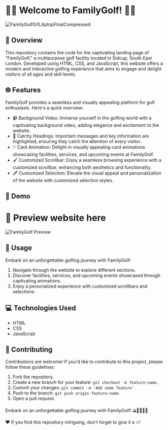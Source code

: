 # 🏌️‍♂️ Welcome to FamilyGolf! 🏌️‍♀️

![FamilyGulfGifLAptopFinalCompressed](https://github.com/AnujaBhise/FamilyGolf/assets/96904529/f11c968b-e3c7-4ad7-8d72-0bb743cd8de1)


## 📜 Overview

This repository contains the code for the captivating landing page of "FamilyGolf," a multipurpose golf facility located in Sidcup, South East London. Developed using HTML, CSS, and JavaScript, this website offers a modern and interactive golfing experience that aims to engage and delight visitors of all ages and skill levels.


## 🌐 Features

FamilyGolf provides a seamless and visually appealing platform for golf enthusiasts. Here's a quick overview:
<br>
<ul>
  <li>📹 Background Video: Immerse yourself in the golfing world with a captivating background video, adding elegance and excitement to the website.</li>
  <li>🎯 Catchy Headings: Important messages and key information are highlighted, ensuring they catch the attention of every visitor.</li>
  <li>🃏 Card Animation: Delight in visually appealing card animations showcasing facilities, services, and upcoming events at FamilyGolf.</li>
  <li>🖌️ Customized Scrollbar: Enjoy a seamless browsing experience with a customized scrollbar, enhancing both aesthetics and functionality.</li>
  <li>🖍️ Customized Selection: Elevate the visual appeal and personalization of the website with customized selection styles.</li>
</ul>

## 📸 Demo
# 👀 Preview website here
![FamilyGolf Preview](https://github.com/LearnerAnuja/FamilyGolf/assets/96904529/79e6bc49-993d-4d35-b734-9a29fb0d5f07)


## 🚀 Usage

Embark on an unforgettable golfing journey with FamilyGolf:

1. Navigate through the website to explore different sections.
2. Discover facilities, services, and upcoming events showcased through captivating animations.
3. Enjoy a personalized experience with customized scrollbars and selections.

## 💻 Technologies Used

- HTML
- CSS
- JavaScript

## 🤝 Contributing

Contributions are welcome! If you'd like to contribute to this project, please follow these guidelines:

1. Fork the repository.
2. Create a new branch for your feature: `git checkout -b feature-name`.
3. Commit your changes: `git commit -m 'Add some feature'`.
4. Push to the branch: `git push origin feature-name`.
5. Open a pull request.

Embark on an unforgettable golfing journey with FamilyGolf! ⛳️🏌️‍♂️🏌️‍♀️

❤️ If you find this repository intriguing, don't forget to give it a ⭐️!
